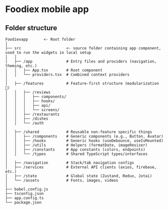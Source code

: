 # Foodiex mobile app

## Folder structure

    Foodiexapp       <- Root folder
    │
    ├── src                    <- source folder containing app component, used to run the widgets in local setup
    │   │
    │   ├── /app               # Entry files and providers (navigation, theming, etc.)
    │   │   ├── App.tsx        # Root component
    │   │   └── providers.tsx  # Combined context providers
    │
    │   ├── /features          # Feature-first structure (modularization 💪)
    │   │   ├── /reviews
    │   │   │   ├── components/
    │   │   │   ├── hooks/
    │   │   │   ├── api/
    │   │   │   └── screens/
    │   │   ├── /restaurants
    │   │   ├── /dishes
    │   │   └── /auth
    │
    │   ├── /shared            # Reusable non-feature specific things
    │   │   ├── /components    # Generic components (e.g., Button, Avatar)
    │   │   ├── /hooks         # Generic hooks (useDebounce, useIsMounted)
    │   │   ├── /utils         # Helpers (formatDate, imageResizer)
    │   │   ├── /constants     # App constants (colors, endpoints)
    │   │   └── /types         # Shared TypeScript types/interfaces
    │
    │   ├── /navigation        # Stack/tab navigation configs
    │   ├── /services          # External API clients (axios, firebase, etc.)
    │   ├── /state             # Global state (Zustand, Redux, Jotai)
    │   └── /assets            # Fonts, images, videos
    │
    ├── babel.config.js
    ├── tsconfig.json
    ├── app.config.ts
    └── package.json
